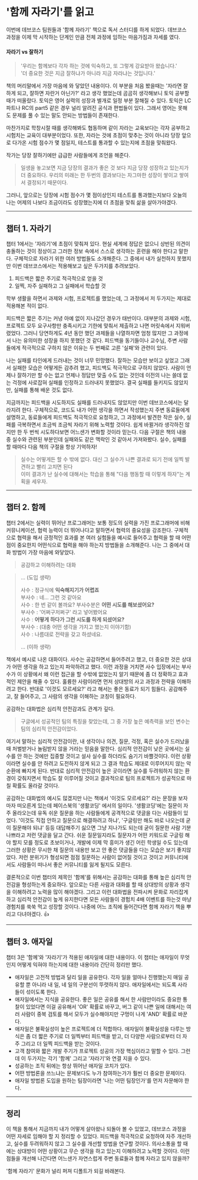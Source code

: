 '함께 자라기'를 읽고
===





이번에 데브코스 팀원들과 '함께 자라기' 책으로 독서 스터디를 하게 되었다. 데브코스 과정을 이제 막 시작하는 단계인 만큼 전체 과정에 임하는 마음가짐과 자세를 였다.

#### 자라기 vs 잘하기

> '우리는 함께보다 각자 하는 것에 익숙하고, 또 그렇게 강요받아 왔습니다.'  
> '더 중요한 것은 지금 잘하냐가 아니라 지금 자라냐는 것입니다.'

책의 머리말에서 가장 마음에 와 닿았던 내용이다. 이 부분을 처음 봤을때는 '자라면 잘하게 되고, 잘하면 자란거 아닌가?' 라고 생각 했었는데 곰곰히 생각해보니 토익 공부할 때가 떠올랐다. 토익은 영어 실력의 성장과 별개로 일정 부분 잘해질 수 있다. 토익은 LC 파트나 RC의 part5 같은 경우 널리 알려진 공식과 편법들이 있다. 그래서 영어는 못해도 문제를 풀 수 있는 말도 안되는 방법들이 존재한다.

 

마찬가지로 학창시절 때를 생각해봐도 협동하며 같이 자라는 교육보다는 각자 공부하고 시험치는 교육이 대부분이었다. 또한, 자라는 것에 초점이 맞추는 것이 아니라 당장 앞으로 다가온 시험 점수가 몇 점일지, 테스트를 통과할 수 있는지에 초점을 맞춰왔다. 

작가는 당장 잘하기에만 급급한 사람들에게 조언을 해준다. 

> 일생을 놓고보면 지금 당장의 결과가 좋은 것 보다 지금 당장 성장하고 있는지가 더 중요하다. 우리의 미래는 한 두번의 결과보다는 자그마한 성장이 쌓이고 쌓여서 결정되기 때문이다.

그러니, 앞으로는 당장에 시험 점수가 몇 점이상인지 테스트를 통과했는지보다 오늘의 나는 어제의 나보다 조금이라도 성장했는지에 더 초점을 맞춰 삶을 살아가야겠다.

---

## **챕터 1. 자라기**

챕터 1에서는 '자라기'에 초점이 맞춰져 있다. 현실 세계에 정답은 없으니 상반된 의견이 충돌하는 것이 정상이고 그러한 정보 속에서 스스로 생각하는 훈련을 해야 한다고 말한다. 구체적으로 자라기 위한 여러 방법들도 소개해준다. 그 중에서 내가 실천하지 못했지만 이번 데브코스에서는 적용해보고 싶은 두가지를 추려보았다.

1.  피드백은 짧은 주기로 적극적으로 얻을 것
2.  일찍, 자주 실패하고 그 실패에서 학습할 것

학부 생활을 하면서 과제와 시험, 프로젝트를 했었는데, 그 과정에서 저 두가지는 제대로 적용해본 적이 없다.

피드백은 짧은 주기는 커녕 아예 없이 지나갔던 경우가 태반이다. 대부분의 과제와 시험, 프로젝트 모두 요구사항만 충족시키고 기한에 맞춰서 제출하고 나면 머릿속에서 지워버렸었다. 그러니 당연하게도 4년 동안 했던 과제들을 나열하자면 엄청 많지만 그 과정에서 나는 유의미한 성장을 하지 못했던 것 같다. 피드백을 동기들이나 교수님, 주변 사람들에게 적극적으로 구하지 않은 이유는 두 번째로 고른 '실패'와 관련이 있다.

나는 실패를 타인에게 드러내는 것이 너무 민망했다. 잘하는 모습만 보이고 싶었고 그래서 실패한 모습은 어떻게든 감추려 했고, 피드백도 적극적으로 구하지 않았다. 사람이 언제나 잘하기만 할 수는 없고 언제나 정답만 맞출 수도 없는 것인데 이전의 나는 쓸데 없는 걱정에 사로잡혀 실패를 인정하고 드러내지 못했었다. 결국 실패를 들키지도 않았지만, 실패를 통해 배운 것도 없다. 

지금까지는 피드백을 시도하지도 실패를 드러내지도 않았지만 이번 데브코스에서는 달라지려 한다. 구체적으로, 코드도 내가 어떤 생각을 하면서 작성했는지 주변 동료들에게 설명하고, 동료들에게 피드백도 적극적으로 요청하고, 그 과정에서 발견한 작은 실수, 실패를 극복하면서 조금씩 조금씩 자라기 위해 노력할 것이다. 쉽게 바뀔거라 생각하진 않지만 한 두 번씩 시도하다보면 어느샌가 변화할 것이라 믿는다. 다음 구절은 책의 내용 중 실수와 관련된 부분인데 실패와도 같은 맥락인 것 같아서 가져와봤다. 실수, 실패를 할 때마다 다음 책의 구절을 항상 기억하자!

> 실수는 어떻게든 할 수 밖에 없다. 대신 그 실수가 나쁜 결과로 되기 전에 일찍 발견하고 빨리 고치면 된다  
> 이미 결과가 난 실수에 대해서는 학습을 통해 "다음 행동할 때 이렇게 하자"는 계획을 세우자.

---

## **챕터 2. 함께**

챕터 2에서는 실력이 뛰어난 프로그래머는 보통 정도의 실력을 가진 프로그래머에 비해 커뮤니케이션, 협력 능력이 더 뛰어나다고 말하면서 협력의 중요성을 강조한다. 구체적으로 협력을 해서 긍정적인 효과를 본 여러 실험들을 예시로 들어주고 협력을 할 때 어떤점이 중요한지 어떤식으로 협력을 해야 하는지 방법들을 소개해준다. 나는 그 중에서 대화 방법이 가장 마음에 와닿았다.

> 공감하고 이해하려는 대화

> ... (도입 생략)  
>
> 사수    : 정규식에 **익숙해지기가 어렵죠**  
> 부사수 : 네... 그런 것 같아요  
> 사수    : 한 번 같이 볼까요? 부사수분은 **어떤 시도를 해보셨어요?**   
> 부사수 : '어쩌구저쩌구' 라고 넣어봤어요  
> 사수    : **어떻게 하다가 그런 시도를 하게 되셨어요?**  
> 부사수 : (대충 어떤 생각을 가지고 했는지 이야기함)  
> 사수    : 나름대로 전략을 갖고 하셨네요.  
>
> ... (이하 생략)

책에서 예시로 나온 대화이다. 사수는 공감하면서 들어주려고 했고, 더 중요한 것은 상대가 어떤 생각을 하고 있는지 파악하려고 했다. 이런 과정을 거치면 사수 입장에서는 부사수가 이 상황에서 왜 이런 접근을 할 수밖에 없었는지 알기 때문에 좀 더 정확하고 효과적인 제안을 해줄 수 있다. 훌륭한 사람이라면 먼저 상대방의 사고 과정과 전략을 이해하려고 한다. 반대로 '이것도 모르세요?' 라고 해서는 좋은 동료가 되기 힘들다. 공감해주고, 잘 들어주고, 그 사람의 생각을 이해하는 코칭이 필요하다. 

공감하는 대화법은 심리적 안전감과도 관계가 깊다.

> 구글에서 성공적인 팀의 특징을 찾았는데, 그 중 가장 높은 예측력을 보인 변수는 팀의 심리적 안전감이었다.

여기서 말하는 심리적 안전감이란, 내 생각이나 의견, 질문, 걱정, 혹은 실수가 드러났을 때 처벌받거나 놀림받지 않을 거라는 믿음을 말한다. 심리적 안전감이 낮은 곳에서는 실수를 안 하는 것에만 집중할 것이고 설사 실수를 하더라도 숨기기 바쁠것이다. 이런 상황이라면 실수를 안 하려고 도전하지 않게 되고 그 결과 학습도 제대로 이루어지지 않는 악순환에 빠지게 된다. 반대로 심리적 안전감이 높은 곳이라면 실수를 두려워하지 않는 환경이 갖춰지면서 학습도 잘 이루어질 것이고 결과적으로 팀의 프로젝트가 성공적으로 마칠 확률도 올라갈 것이다. 

공감하는 대화법의 예시도 많겠지만 나는 책에서 '이것도 모르세요?' 라는 문장을 보자마자 떠오른게 있는데 페이스북의 '생활코딩' 에서의 일이다. '생활코딩'에는 질문이 자주 올라오는데 유독 쉬운 질문을 하는 사람들에게 공격적으로 댓글을 다는 사람들이 있었다. '이것도 직접 안하고 질문으로 해결하려고 하냐', '구글링만 해도 바로 나오는데 굳이 질문해야 되냐' 등등 대답해주기 싫으면 그냥 지나가도 되는데 굳이 질문한 사람 기분 나쁘라고 저런 댓글을 달고 간다. 쉬운 질문일지라도 질문자가 어떤 키워드로 구글링 해야 할지 모를 정도로 초보이거나, 개발에 이제 막 흥미가 생긴 어린 학생일 수도 있는데 그러한 상황은 무시한 채 질문의 내용만 보고 안 좋은 댓글들을 다는 모습은 보기 좋지않았다. 저런 분위기가 형성되면 점점 질문하는 사람이 없어질 것이고 것이고 커뮤니티에서도 사람들이 떠나서 좋은 커뮤니티를 잃게 될지도 모른다.

결론적으로 이번 챕터의 제목인 '함께'를 위해서는 공감하는 대화를 통해 높은 심리적 안전감을 형성하는게 중요하다. 앞으로는 다른 사람과 대화를 할 때 상대방의 상황과 생각을 이해하려고 노력을 많이 해야겠다. 그리고 이런 대화법을 전파시켜 문화로 자리잡게 하고 심리적 안전감이 높게 유지한다면 모든 사람들이 경험치 4배 이벤트를 하는것 마냥 경험치를 쑥쑥 먹고 성장할 것이다. 나중에 어느 조직에 들어간다면 함께 자라기 책을 뿌리고 다녀야겠다. 👍

---

## **챕터 3. 애자일**

챕터 3은 '함께'와 '자라기'가 적용된 애자일에 대한 내용이다. 이 챕터는 애자일이 무엇인지 어떻게 익혀야 하는지에 대한 내용이라 간단히 정리만 했다.

-   애자일은 고전적 방법과 달리 일을 공유한다. 각자 일을 얼마나 진행했는지 매일 공유할 뿐 아니라 내 일, 네 일의 구분선이 뚜렷하지 않다. 애자일에서는 되도록 사라들이 섞이도록 한다.
-   애자일에서는 지식을 공유한다. 좋은 일은 공유를 해서 한 사람만이라도 중요한 통찰이 있었다면 이걸 공유해서 'OR' 확률로 바꾸고, 버그 같이 나쁜 일에 대해서는 여러 사람이 중복 검토를 해서 모두가 실수해야지만 구멍이 나게 'AND' 확률로 바꾼다.
-   애자일은 불확실성이 높은 프로젝트에 더 적합하다. 애자일이 불확실성을 다루는 방식은 좀 더 짧은 주기로 더 일찍부터 피드백을 받고, 더 다양한 사람으로부터 더 자주 그리고 더 일찍 피드백을 받는 것이다.
-   고객 참여와 짧은 개발 주기가 프로젝트 성공의 가장 핵심이라고 말할 수 있다. 그런데 이 두가지는 각기 '함께' 그리고 '자라기'와 연결 지을 수 있다. 
-   성공하는 조직 뒤에는 항상 뛰어난 애자일 코치가 있다.
-   어떤 방법론을 쓰느냐는 문제보다도 누가 참여하는가가 훨씬 더 중요한 문제이다.
-   애자일 방법론 도입을 원하는 팀장이라면 '나는 어떤 팀장인가'를 먼저 자문해야 한다.

---

## **정리**

이 책을 통해서 지금까지 내가 어떻게 살아왔나 되돌아 볼 수 있었고, 데브코스 과정을 어떤 자세로 임해야 할 지 정리할 수 있었다. 피드백을 적극적으로 요청하여 자주 개선하고, 실수를 두려워하지 않고 그 실수를 개선할 방법을 연구할 것이다. 의사소통을 할 때에는 상대방이 어떤 상황이고 무슨 생각을 하고 있는지 이해하려고 노력할 것이다. 이런 점들을 개선해 나간다면 어느샌가 자연스럽게 주변 동료들과 함께 자라고 있지 않을까?

'함께 자라기' 문화가 널리 퍼져 디폴트가 되길 바래본다.